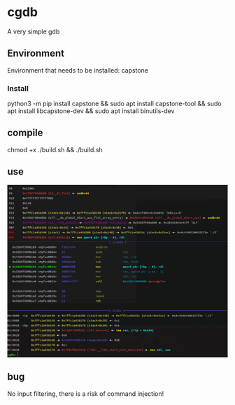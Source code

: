 # cgdb
A very simple gdb

## Environment
Environment that needs to be installed: capstone

### Install
python3 -m pip install capstone && sudo apt install capstone-tool && sudo apt install libcapstone-dev && sudo apt install binutils-dev


## compile
chmod +x ./build.sh && ./build.sh

## use

![Image text](https://github.com/CCELEND/cgdb/raw/main/img/UP.png)


## bug
No input filtering, there is a risk of command injection!
